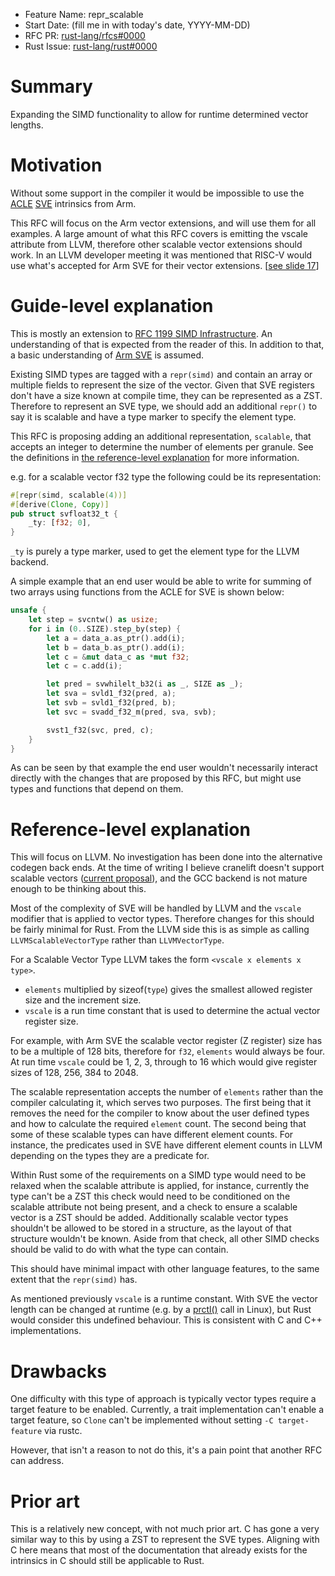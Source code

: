- Feature Name: repr_scalable
- Start Date: (fill me in with today's date, YYYY-MM-DD)
- RFC PR: [rust-lang/rfcs#0000](https://github.com/rust-lang/rfcs/pull/0000)
- Rust Issue: [rust-lang/rust#0000](https://github.com/rust-lang/rust/issues/0000)

# Summary
[summary]: #summary

Expanding the SIMD functionality to allow for runtime determined vector lengths.

# Motivation
[motivation]: #motivation

Without some support in the compiler it would be impossible to use the
[ACLE](https://developer.arm.com/architectures/system-architectures/software-standards/acle)
[SVE](https://developer.arm.com/documentation/102476/latest/) intrinsics from Arm.

This RFC will focus on the Arm vector extensions, and will use them for all examples. A large amount of what this
RFC covers is emitting the vscale attribute from LLVM, therefore other scalable vector extensions should work.
In an LLVM developer meeting it was mentioned that RISC-V would use what's accepted for Arm SVE for their vector extensions.
\[[see slide 17](https://llvm.org/devmtg/2019-04/slides/TechTalk-Kruppe-Espasa-RISC-V_Vectors_and_LLVM.pdf)\]

# Guide-level explanation
[guide-level-explanation]: #guide-level-explanation

This is mostly an extension to [RFC 1199 SIMD Infrastructure](https://rust-lang.github.io/rfcs/1199-simd-infrastructure.html).
An understanding of that is expected from the reader of this. In addition to that, a basic understanding of
[Arm SVE](https://developer.arm.com/documentation/102476/latest/) is assumed.

Existing SIMD types are tagged with a `repr(simd)` and contain an array or multiple fields to represent the size of the
vector. Given that SVE registers don't have a size known at compile time, they can be
represented as a ZST. Therefore to represent an SVE type, we should add an additional `repr()` to say it is scalable
and have a type marker to specify the element type.

This RFC is proposing adding an additional representation, `scalable`, that accepts an integer to determine the number of
elements per granule. See the definitions in [the reference-level explanation](#reference-level-explanation) for more information.

e.g. for a scalable vector f32 type the following could be its representation:

```rust
#[repr(simd, scalable(4))]
#[derive(Clone, Copy)]
pub struct svfloat32_t {
    _ty: [f32; 0],
}
```
`_ty` is purely a type marker, used to get the element type for the LLVM backend.


A simple example that an end user would be able to write for summing of two arrays using functions from the ACLE
for SVE is shown below:
```rust
unsafe {
    let step = svcntw() as usize;
    for i in (0..SIZE).step_by(step) {
        let a = data_a.as_ptr().add(i);
        let b = data_b.as_ptr().add(i);
        let c = &mut data_c as *mut f32;
        let c = c.add(i);

        let pred = svwhilelt_b32(i as _, SIZE as _);
        let sva = svld1_f32(pred, a);
        let svb = svld1_f32(pred, b);
        let svc = svadd_f32_m(pred, sva, svb);

        svst1_f32(svc, pred, c);
    }
}
```
As can be seen by that example the end user wouldn't necessarily interact directly with the changes that are
proposed by this RFC, but might use types and functions that depend on them.

# Reference-level explanation
[reference-level-explanation]: #reference-level-explanation

This will focus on LLVM. No investigation has been done into the alternative codegen back ends. At the time of
writing I believe cranelift doesn't support scalable vectors ([current proposal](https://github.com/bytecodealliance/rfcs/pull/19)),
and the GCC backend is not mature enough to be thinking about this.

Most of the complexity of SVE will be handled by LLVM and the `vscale` modifier that is applied to vector types. Therefore
changes for this should be fairly minimal for Rust. From the LLVM side this is as simple as calling `LLVMScalableVectorType`
rather than `LLVMVectorType`.

For a Scalable Vector Type LLVM takes the form `<vscale x elements x type>`.
* `elements` multiplied by sizeof(`type`) gives the smallest allowed register size and the increment size.
* `vscale` is a run time constant that is used to determine the actual vector register size.

For example, with Arm SVE the scalable vector register (Z register) size has to be a multiple of 128 bits, therefore for `f32`, `elements` would
always be four. At run time `vscale` could be 1, 2, 3, through to 16 which would give register sizes of 128, 256, 384 to 2048.

The scalable representation accepts the number of `elements` rather than the compiler calculating it, which serves
two purposes. The first being that it removes the need for the compiler to know about the user defined types and how to calculate
the required `element` count. The second being that some of these scalable types can have different element counts. For instance,
the predicates used in SVE have different element counts in LLVM depending on the types they are a predicate for.

Within Rust some of the requirements on a SIMD type would need to be relaxed when the scalable attribute is applied, for instance,
currently the type can't be a ZST this check would need to be conditioned on the scalable attribute not being present, and a check
to ensure a scalable vector is a ZST should be added.
Additionally scalable vector types shouldn't be allowed to be stored in a structure, as the layout of that structure wouldn't be known.
Aside from that check, all other SIMD checks should be valid to do with what the type can contain.

This should have minimal impact with other language features, to the same extent that the `repr(simd)` has.


As mentioned previously `vscale` is a runtime constant. With SVE the vector length can be changed at runtime (e.g. by a
[prctl()](https://www.kernel.org/doc/Documentation/arm64/sve.txt) call in Linux), but Rust would consider this undefined
behaviour. This is consistent with C and C++ implementations.

# Drawbacks
[drawbacks]: #drawbacks

One difficulty with this type of approach is typically vector types require a target feature to be enabled.
Currently, a trait implementation can't enable a target feature, so `Clone` can't be implemented without
setting `-C target-feature` via rustc.

However, that isn't a reason to not do this, it's a pain point that another RFC can address.

# Prior art
[prior-art]: #prior-art

This is a relatively new concept, with not much prior art. C has gone a very similar way to this by using a ZST to
represent the SVE types. Aligning with C here means that most of the documentation that already exists for
the intrinsics in C should still be applicable to Rust.

